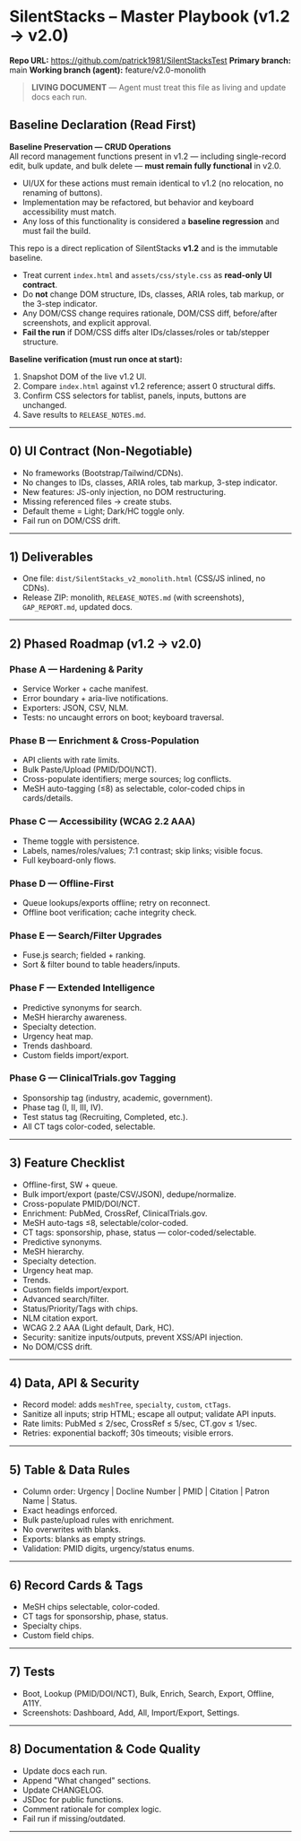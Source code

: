 # SilentStacks – Master Playbook (v1.2 → v2.0)

**Repo URL:** https://github.com/patrick1981/SilentStacksTest
**Primary branch:** main
**Working branch (agent):** feature/v2.0-monolith

> **LIVING DOCUMENT** — Agent must treat this file as living and update docs each run.

## Baseline Declaration (Read First)

**Baseline Preservation — CRUD Operations**  
All record management functions present in v1.2 — including single-record edit, bulk update, and bulk delete — **must remain fully functional** in v2.0.  
- UI/UX for these actions must remain identical to v1.2 (no relocation, no renaming of buttons).  
- Implementation may be refactored, but behavior and keyboard accessibility must match.  
- Any loss of this functionality is considered a **baseline regression** and must fail the build.

This repo is a direct replication of SilentStacks **v1.2** and is the immutable baseline.
- Treat current `index.html` and `assets/css/style.css` as **read-only UI contract**.
- Do **not** change DOM structure, IDs, classes, ARIA roles, tab markup, or the 3-step indicator.
- Any DOM/CSS change requires rationale, DOM/CSS diff, before/after screenshots, and explicit approval.
- **Fail the run** if DOM/CSS diffs alter IDs/classes/roles or tab/stepper structure.

**Baseline verification (must run once at start):**
1) Snapshot DOM of the live v1.2 UI.
2) Compare `index.html` against v1.2 reference; assert 0 structural diffs.
3) Confirm CSS selectors for tablist, panels, inputs, buttons are unchanged.
4) Save results to `RELEASE_NOTES.md`.

---

## 0) UI Contract (Non-Negotiable)
- No frameworks (Bootstrap/Tailwind/CDNs).
- No changes to IDs, classes, ARIA roles, tab markup, 3-step indicator.
- New features: JS-only injection, no DOM restructuring.
- Missing referenced files → create stubs.
- Default theme = Light; Dark/HC toggle only.
- Fail run on DOM/CSS drift.

---

## 1) Deliverables
- One file: `dist/SilentStacks_v2_monolith.html` (CSS/JS inlined, no CDNs).
- Release ZIP: monolith, `RELEASE_NOTES.md` (with screenshots), `GAP_REPORT.md`, updated docs.

---

## 2) Phased Roadmap (v1.2 → v2.0)

### Phase A — Hardening & Parity
- Service Worker + cache manifest.
- Error boundary + aria-live notifications.
- Exporters: JSON, CSV, NLM.
- Tests: no uncaught errors on boot; keyboard traversal.

### Phase B — Enrichment & Cross-Population
- API clients with rate limits.
- Bulk Paste/Upload (PMID/DOI/NCT).
- Cross-populate identifiers; merge sources; log conflicts.
- MeSH auto-tagging (≤8) as selectable, color-coded chips in cards/details.

### Phase C — Accessibility (WCAG 2.2 AAA)
- Theme toggle with persistence.
- Labels, names/roles/values; 7:1 contrast; skip links; visible focus.
- Full keyboard-only flows.

### Phase D — Offline-First
- Queue lookups/exports offline; retry on reconnect.
- Offline boot verification; cache integrity check.

### Phase E — Search/Filter Upgrades
- Fuse.js search; fielded + ranking.
- Sort & filter bound to table headers/inputs.

### Phase F — Extended Intelligence
- Predictive synonyms for search.
- MeSH hierarchy awareness.
- Specialty detection.
- Urgency heat map.
- Trends dashboard.
- Custom fields import/export.

### Phase G — ClinicalTrials.gov Tagging
- Sponsorship tag (industry, academic, government).
- Phase tag (I, II, III, IV).
- Test status tag (Recruiting, Completed, etc.).
- All CT tags color-coded, selectable.

---

## 3) Feature Checklist
- Offline-first, SW + queue.
- Bulk import/export (paste/CSV/JSON), dedupe/normalize.
- Cross-populate PMID/DOI/NCT.
- Enrichment: PubMed, CrossRef, ClinicalTrials.gov.
- MeSH auto-tags ≤8, selectable/color-coded.
- CT tags: sponsorship, phase, status — color-coded/selectable.
- Predictive synonyms.
- MeSH hierarchy.
- Specialty detection.
- Urgency heat map.
- Trends.
- Custom fields import/export.
- Advanced search/filter.
- Status/Priority/Tags with chips.
- NLM citation export.
- WCAG 2.2 AAA (Light default, Dark, HC).
- Security: sanitize inputs/outputs, prevent XSS/API injection.
- No DOM/CSS drift.

---

## 4) Data, API & Security
- Record model: adds `meshTree`, `specialty`, `custom`, `ctTags`.
- Sanitize all inputs; strip HTML; escape all output; validate API inputs.
- Rate limits: PubMed ≤ 2/sec, CrossRef ≤ 5/sec, CT.gov ≤ 1/sec.
- Retries: exponential backoff; 30s timeouts; visible errors.

---

## 5) Table & Data Rules
- Column order: Urgency | Docline Number | PMID | Citation | Patron Name | Status.
- Exact headings enforced.
- Bulk paste/upload rules with enrichment.
- No overwrites with blanks.
- Exports: blanks as empty strings.
- Validation: PMID digits, urgency/status enums.

---

## 6) Record Cards & Tags
- MeSH chips selectable, color-coded.
- CT tags for sponsorship, phase, status.
- Specialty chips.
- Custom field chips.

---

## 7) Tests
- Boot, Lookup (PMID/DOI/NCT), Bulk, Enrich, Search, Export, Offline, A11Y.
- Screenshots: Dashboard, Add, All, Import/Export, Settings.

---

## 8) Documentation & Code Quality
- Update docs each run.
- Append "What changed" sections.
- Update CHANGELOG.
- JSDoc for public functions.
- Comment rationale for complex logic.
- Fail run if missing/outdated.

---
